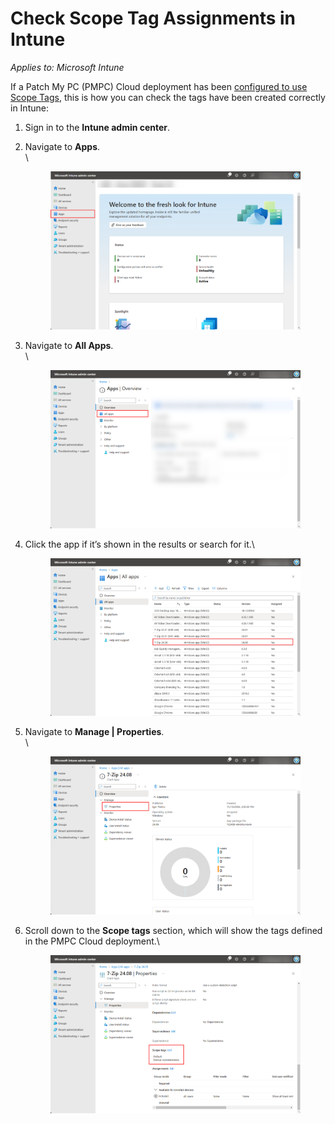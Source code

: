 # Check Scope Tag Assignments in Intune

_Applies to: Microsoft Intune_

If a Patch My PC (PMPC) Cloud deployment has been [configured to use Scope Tags](../../cloud-deployments/deploying-an-app-using-cloud/cloud-configurations-deployment-tab/role-scope-tags-optional.md), this is how you can check the tags have been created correctly in Intune:

1. Sign in to the **Intune admin center**.
2.  Navigate to **Apps**.\
    \


    <figure><img src="/_images/gitbook/image%20%282220%29.png" alt="Navigating to “Apps”"><figcaption></figcaption></figure>


3.  Navigate to **All Apps**.\
    \


    <figure><img src="/_images/gitbook/image%20%282221%29.png" alt="Navigating to “All Apps”"><figcaption></figcaption></figure>


4.  Click the app if it’s shown in the results or search for it.\


    <figure><img src="/_images/gitbook/image%20%282222%29.png" alt="Clicking the app"><figcaption></figcaption></figure>


5.  Navigate to **Manage | Properties**.\
    \


    <figure><img src="/_images/gitbook/image%20%282223%29.png" alt="Navigating to “Manage | Properties”"><figcaption></figcaption></figure>


6.  Scroll down to the **Scope tags** section, which will show the tags defined in the PMPC Cloud deployment.\


    <figure><img src="/_images/gitbook/image%20%282224%29.png" alt="Scrolling down to the “Scope tags” section which shows the tags defined in the PMPC Cloud deployment"><figcaption></figcaption></figure>

